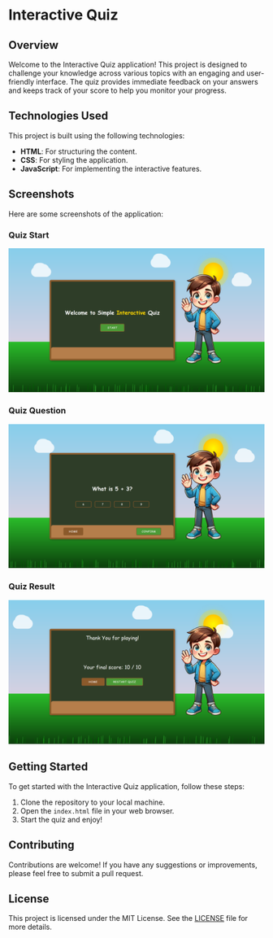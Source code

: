 # Interactive Quiz

## Overview
Welcome to the Interactive Quiz application! This project is designed to challenge your knowledge across various topics with an engaging and user-friendly interface. The quiz provides immediate feedback on your answers and keeps track of your score to help you monitor your progress.

## Technologies Used
This project is built using the following technologies:
- **HTML**: For structuring the content.
- **CSS**: For styling the application.
- **JavaScript**: For implementing the interactive features.

## Screenshots
Here are some screenshots of the application:

### Quiz Start
![Quiz Start](images/quiz-start.png)

### Quiz Question
![Quiz Question](images/quiz-question.png)

### Quiz Result
![Quiz Result](images/quiz-result.png)

## Getting Started
To get started with the Interactive Quiz application, follow these steps:
1. Clone the repository to your local machine.
2. Open the `index.html` file in your web browser.
3. Start the quiz and enjoy!

## Contributing
Contributions are welcome! If you have any suggestions or improvements, please feel free to submit a pull request.

## License
This project is licensed under the MIT License. See the [LICENSE](LICENSE) file for more details.
